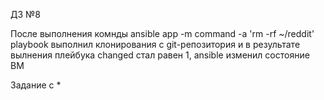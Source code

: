ДЗ №8

После выполнения комнды ansible app -m command -a 'rm -rf ~/reddit'
playbook выполнил клонирования с git-репозитория и в результате вылнения плейбука
changed стал равен 1, ansible изменил состояние ВМ

Задание с *
